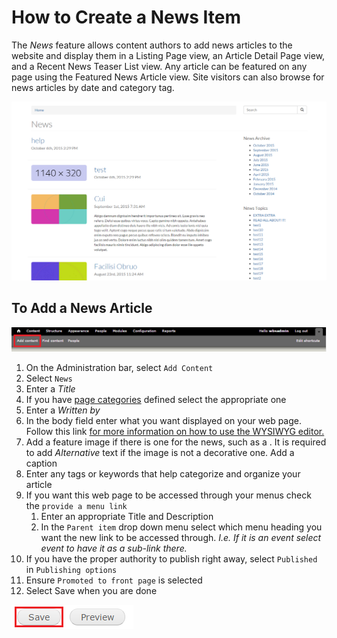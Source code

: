 # How to Create a News Item
The *News* feature allows content authors to add news articles to the website and display them in a Listing Page view, an Article Detail Page view, and a Recent News Teaser List view. Any article can be featured on any page using the Featured News Article view. Site visitors can also browse for news articles by date and category tag.

![An Example of a News Item.](/images/neex.png)

## To Add a News Article

![Add Content Highlighted](/images/ambac.png)

1. On the Administration bar, select `Add Content`
2. Select `News`
3. Enter a *Title*
4. If you have [page categories](taxonomies.md#categories) defined select the appropriate one
5. Enter a *Written by*
6. In the body field enter what you want displayed on your web page. Follow this link [for more information on how to use the WYSIWYG editor.](general.md#WYSIWYG)
7. Add a feature image if there is one for the news, such as a . It is required to add *Alternative* text if the image is not a decorative one. Add a caption
8. Enter any tags or keywords that help categorize and organize your article
9. If you want this web page to be accessed through your menus check the `provide a menu link`
    1. Enter an appropriate Title and Description
    2. In the `Parent item` drop down menu select which menu heading you want the new link to be accessed through. *I.e. If it is an event select event to have it as a sub-link there.*
10. If you have the proper authority to publish right away, select `Published` in `Publishing options`
11. Ensure `Promoted to front page` is selected
11. Select Save when you are done

![Image of Save Button](/images/save.png)
